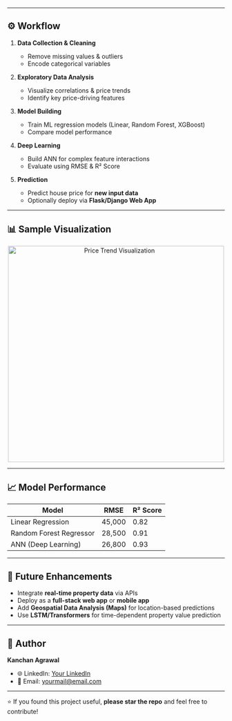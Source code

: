 
---

## ⚙️ Workflow

1. **Data Collection & Cleaning**
   - Remove missing values & outliers
   - Encode categorical variables

2. **Exploratory Data Analysis**
   - Visualize correlations & price trends
   - Identify key price-driving features

3. **Model Building**
   - Train ML regression models (Linear, Random Forest, XGBoost)
   - Compare model performance

4. **Deep Learning**
   - Build ANN for complex feature interactions
   - Evaluate using RMSE & R² Score

5. **Prediction**
   - Predict house price for **new input data**
   - Optionally deploy via **Flask/Django Web App**

---

## 📊 Sample Visualization

<p align="center">
  <img src="price-trend-graph.png" width="500" alt="Price Trend Visualization"/>
</p>

---

## 📈 Model Performance

| Model                     | RMSE    | R² Score |
|---------------------------|--------|---------|
| Linear Regression         | 45,000 | 0.82    |
| Random Forest Regressor   | 28,500 | 0.91    |
| ANN (Deep Learning)       | 26,800 | 0.93    |

---

## 🚀 Future Enhancements

- Integrate **real-time property data** via APIs  
- Deploy as a **full-stack web app** or **mobile app**  
- Add **Geospatial Data Analysis (Maps)** for location-based predictions  
- Use **LSTM/Transformers** for time-dependent property value prediction  

---

## 👤 Author

**Kanchan Agrawal**  
- 🌐 LinkedIn: [Your LinkedIn](https://www.linkedin.com/in/YOUR-LINKEDIN)  
- 📧 Email: yourmail@email.com  

---

⭐ If you found this project useful, **please star the repo** and feel free to contribute!


